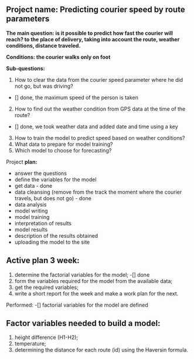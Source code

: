 ## Project name: Predicting courier speed by route parameters

**The main question: is it possible to predict how fast the courier will reach?
to the place of delivery, taking into account the route, weather conditions, distance traveled.**

**Conditions: the courier walks only on foot**

**Sub-questions:**

1. How to clear the data from the courier speed parameter where he did not go, but was driving?  
- [] done, the maximum speed of the person is taken  
2. How to find out the weather condition from GPS data at the time of the route?  
- [] done, we took weather data and added date and time using a key   
3. How to train the model to predict speed based on weather conditions?  
4. What data to prepare for model training?  
5. Which model to choose for forecasting?  
 
Project **plan:**

* answer the questions
* define the variables for the model
* get data - done
* data cleansing (remove from the track the moment where the courier travels, but does not go) - done
* data analysis
* model writing
* model training
* interpretation of results
* model results
* description of the results obtained
* uploading the model to the site

## Active plan 3 week:

1. determine the factorial variables for the model; -[] done  
2. form the variables required for the model from the available data;  
3. get the required variables;  
4. write a short report for the week and make a work plan for the next.  

Performed:
-[] factorial variables for the model are defined

## Factor variables needed to build a model:
1. height difference (H1-H2);  
2. temperature;    
3. determining the distance for each route (id) using the Haversin formula.    
